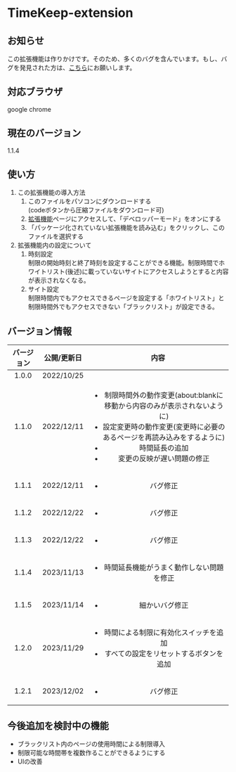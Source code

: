# TimeKeep-extension 

## お知らせ
この拡張機能は作りかけです。そのため、多くのバグを含んでいます。もし、バグを発見された方は、[こちら](https://github.com/tou-rou2/TimeKeep-extension/issues/2)にお願いします。

## 対応ブラウザ 
google chrome 

## 現在のバージョン 
1.1.4

## 使い方 
1. この拡張機能の導入方法 
    1. このファイルをパソコンにダウンロードする  
    (codeボタンから圧縮ファイルをダウンロード可)
    3. [拡張機能](chrome://extension)ページにアクセスして、「デベロッパーモード」をオンにする 
    4. 「パッケージ化されていない拡張機能を読み込む」をクリックし、このファイルを選択する 
1. 拡張機能内の設定について 
    1. 時刻設定  
    制限の開始時刻と終了時刻を設定することができる機能。制限時間でホワイトリスト(後述)に載っていないサイトにアクセスしようとすると内容が表示されなくなる。 
    3. サイト設定  
    制限時間内でもアクセスできるページを設定する「ホワイトリスト」と制限時間外でもアクセスできない「ブラックリスト」が設定できる。


## バージョン情報
|バージョン|公開/更新日|内容|
|:-:|:-:|:-:|
|1.0.0|2022/10/25||
|1.1.0|2022/12/11|<ul><li>制限時間外の動作変更(about:blankに移動から内容のみが表示されないように)<li>設定変更時の動作変更(変更時に必要のあるページを再読み込みをするように)<li>時間延長の追加<li>変更の反映が遅い問題の修正</ul>|
|1.1.1|2022/12/11|<ul><li>バグ修正</ul>|
|1.1.2|2022/12/22|<ul><li>バグ修正</ul>|
|1.1.3|2022/12/22|<ul><li>バグ修正</ul>|
|1.1.4|2023/11/13|<ul><li>時間延長機能がうまく動作しない問題を修正</ul>|
|1.1.5|2023/11/14|<ul><li>細かいバグ修正</ul>|
|1.2.0|2023/11/29|<ul><li>時間による制限に有効化スイッチを追加<li>すべての設定をリセットするボタンを追加</ul>|
|1.2.1|2023/12/02|<ul><li>バグ修正</ul>|

## 今後追加を検討中の機能 
- ブラックリスト内のページの使用時間による制限導入 
- 制限可能な時間帯を複数作ることができるようにする 
- UIの改善
